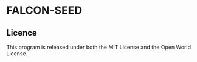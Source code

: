 # FALCON-SEED

## Licence

This program is released under both the MIT License and the Open World License.
